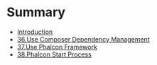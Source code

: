 # Summary

* [Introduction](README.md)
* [36.Use Composer Dependency Management](36.Use-Composer-Dependency-Management.md)
* [37.Use Phalcon Framework](37.Use-Phalcon-Framework.md)
* [38.Phalcon Start Process](38phalcon-start-process.md)

